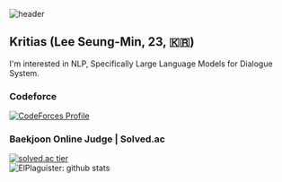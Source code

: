 ![header](https://capsule-render.vercel.app/api?type=slice&color=gradient&text=%20Kritias%20%20&height=200&fontSize=100)

## Kritias (Lee Seung-Min, 23, 🇰🇷)
I'm interested in NLP, Specifically Large Language Models for Dialogue System.  

### Codeforce  
[![CodeForces Profile](https://cf.leed.at?id=kritias)](https://codeforces.com/profile/kritias)

### Baekjoon Online Judge | Solved.ac  
[![solved.ac tier](http://mazassumnida.wtf/api/v2/generate_badge?boj=kritias)](https://solved.ac/profile/kritias)  
![ElPlaguister: github stats](https://github-readme-stats.vercel.app/api?username=ElPlaguister&show_icons=true&theme=dracula) 
<!--
**ElPlaguister/ElPlaguister** is a ✨ _special_ ✨ repository because its `README.md` (this file) appears on your GitHub profile.

Here are some ideas to get you started:

- 🔭 I’m currently working on ...
- 🌱 I’m currently learning ...
- 👯 I’m looking to collaborate on ...
- 🤔 I’m looking for help with ...
- 💬 Ask me about ...
- 📫 How to reach me: ...
- 😄 Pronouns: ...
- ⚡ Fun fact: ...
-->
